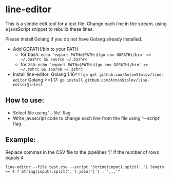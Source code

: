 # line-editor

This is a simple edit tool for a text file. Change each line in the stream, using a javaScript snippet to rebuild these lines.

Please install Golang if you do not have Golang already installed.

* Add GOPATH/bin to your PATH:
    * for bash:
    `echo 'export PATH=$PATH:$(go env GOPATH)/bin' >> ~/.bashrc && source ~/.bashrc`
    * for zsh:
    `echo 'export PATH=$PATH:$(go env GOPATH)/bin' >> ~/.zshrc && source ~/.zshrc`
* Install line-editor:
    Golang 1.16<=: `go get github.com/AntonStolov/line-editor`
    Golang >=1.17: `go install github.com/AntonStolov/line-editor@latest`
## How to use:

* Select file using '--file' flag
* Write javascript code to change each line from the file using '--script' flag

## Example:
Replace commas in the CSV file to the pipelines '|' if the number of rows equals 4

`line-editor --file test.csv --script "String(input).split(',').length == 4 ? String(input).split(',').join('|') : ',,,'"`